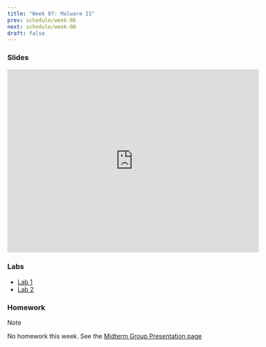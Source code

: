 ```yaml
---
title: "Week 07: Malware II"
prev: schedule/week-06
next: schedule/week-08
draft: false
---
```


### Slides

<iframe src="https://slides.com/chasekanipe/todo" width="576" height="420" title="Week 7" scrolling="no" frameborder="0" webkitallowfullscreen mozallowfullscreen allowfullscreen></iframe>

### Labs

- [Lab 1](lab-1/)
- [Lab 2](lab-2/)

### Homework

> [!NOTE]
> No homework this week. See the
> [Midterm Group Presentation page](/schedule/midterm-group-presentation)
